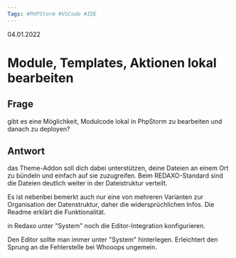 ```yaml
--- 
Tags: #PHPStorm #VSCode #IDE
--- 
```

04.01.2022

# Module, Templates, Aktionen lokal bearbeiten


## Frage
gibt es eine Möglichkeit, Modulcode lokal in PhpStorm zu bearbeiten und danach zu deployen? 


## Antwort

das Theme-Addon soll dich dabei unterstützen, deine Dateien an einem Ort zu bündeln und einfach auf sie zuzugreifen. Beim REDAXO-Standard sind die Dateien deutlich weiter in der Dateistruktur verteilt. 

Es ist nebenbei bemerkt auch nur eine von mehreren Varianten zur Organisation der Datenstruktur, daher die widersprüchlichen Infos. Die Readme erklärt die Funktionalität. 

in Redaxo unter "System" noch die Editor-Integration konfigurieren.

Den Editor sollte man immer unter "System" hinterlegen. Erleichtert den Sprung an die Fehlerstelle bei Whooops ungemein. 
